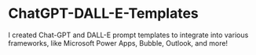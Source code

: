 # ChatGPT-DALL-E-Templates

I created Chat-GPT and DALL-E prompt templates to integrate into various frameworks, like Microsoft Power Apps, Bubble, Outlook, and more! 
